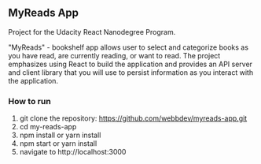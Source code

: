 ## MyReads App

Project for the Udacity React Nanodegree Program. 

"MyReads" - bookshelf app allows user to select and categorize books as you have read, are currently reading, or want to read. The project emphasizes using React to build the application and provides an API server and client library that you will use to persist information as you interact with the application.


### How to run

1. git clone the repository: https://github.com/webbdev/myreads-app.git
2. cd my-reads-app
3. npm install or yarn install
4. npm start or yarn install
5. navigate to http://localhost:3000


